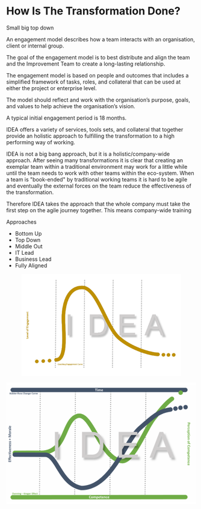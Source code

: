 # How Is The Transformation Done?

Small big top down &#x20;

An engagement model describes how a team interacts with an organisation, client or internal group. &#x20;

The goal of the engagement model is to best distribute and align the team and the Improvement Team to create a long-lasting relationship. &#x20;

The engagement model is based on people and outcomes that includes a simplified framework of tasks, roles, and collateral that can be used at  either the project or enterprise level. &#x20;

The model should reflect and work with the organisation’s purpose, goals, and values to help achieve the organisation’s vision.&#x20;

A typical initial engagement period is 18 months.&#x20;

IDEA offers a variety of services, tools sets, and collateral that together provide an holistic approach to fulfilling the transformation to a high performing way of working.&#x20;

IDEA is not a big bang approach, but it is a holistic/company-wide approach. After seeing many transformations it is clear that creating an exemplar team within a traditional environment may work for a little while until the team needs to work with other teams within the eco-system. When a team is "book-ended" by traditional working teams it is hard to be agile and eventually the external forces on the team reduce the effectiveness of the transformation. &#x20;

Therefore IDEA takes the approach that the whole company must take the first step on the agile journey together. This means company-wide training &#x20;

Approaches&#x20;

* Bottom Up&#x20;
* Top Down &#x20;
* Middle Out &#x20;
* IT Lead&#x20;
* Business Lead &#x20;
* Fully Aligned &#x20;

<figure><img src="../../.gitbook/assets/image (47).png" alt=""><figcaption></figcaption></figure>

![](<../../.gitbook/assets/image (10) (1).png>)
